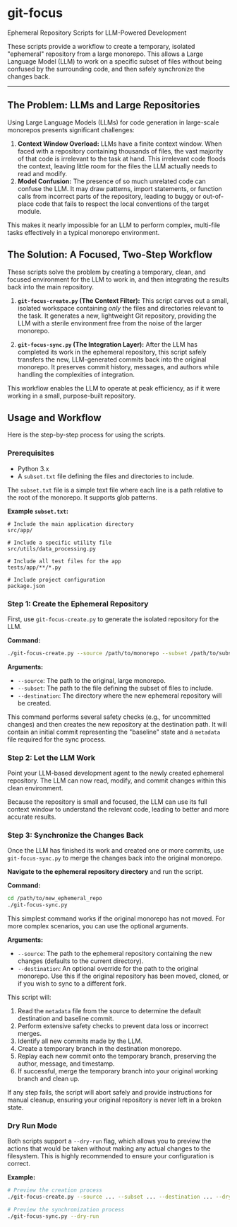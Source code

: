 # git-focus

Ephemeral Repository Scripts for LLM-Powered Development

These scripts provide a workflow to create a temporary, isolated "ephemeral" repository from a large monorepo. This allows a Large Language Model (LLM) to work on a specific subset of files without being confused by the surrounding code, and then safely synchronize the changes back.

---

## The Problem: LLMs and Large Repositories

Using Large Language Models (LLMs) for code generation in large-scale monorepos presents significant challenges:

1.  **Context Window Overload:** LLMs have a finite context window. When faced with a repository containing thousands of files, the vast majority of that code is irrelevant to the task at hand. This irrelevant code floods the context, leaving little room for the files the LLM actually needs to read and modify.
2.  **Model Confusion:** The presence of so much unrelated code can confuse the LLM. It may draw patterns, import statements, or function calls from incorrect parts of the repository, leading to buggy or out-of-place code that fails to respect the local conventions of the target module.

This makes it nearly impossible for an LLM to perform complex, multi-file tasks effectively in a typical monorepo environment.

## The Solution: A Focused, Two-Step Workflow

These scripts solve the problem by creating a temporary, clean, and focused environment for the LLM to work in, and then integrating the results back into the main repository.

1.  **`git-focus-create.py` (The Context Filter):** This script carves out a small, isolated workspace containing *only* the files and directories relevant to the task. It generates a new, lightweight Git repository, providing the LLM with a sterile environment free from the noise of the larger monorepo.

2.  **`git-focus-sync.py` (The Integration Layer):** After the LLM has completed its work in the ephemeral repository, this script safely transfers the new, LLM-generated commits back into the original monorepo. It preserves commit history, messages, and authors while handling the complexities of integration.

This workflow enables the LLM to operate at peak efficiency, as if it were working in a small, purpose-built repository.

## Usage and Workflow

Here is the step-by-step process for using the scripts.

### Prerequisites

*   Python 3.x
*   A `subset.txt` file defining the files and directories to include.

The `subset.txt` file is a simple text file where each line is a path relative to the root of the monorepo. It supports glob patterns.

**Example `subset.txt`:**
```
# Include the main application directory
src/app/

# Include a specific utility file
src/utils/data_processing.py

# Include all test files for the app
tests/app/**/*.py

# Include project configuration
package.json
```

### Step 1: Create the Ephemeral Repository

First, use `git-focus-create.py` to generate the isolated repository for the LLM.

**Command:**
```bash
./git-focus-create.py --source /path/to/monorepo --subset /path/to/subset.txt --destination /path/to/new_ephemeral_repo
```

**Arguments:**
*   `--source`: The path to the original, large monorepo.
*   `--subset`: The path to the file defining the subset of files to include.
*   `--destination`: The directory where the new ephemeral repository will be created.

This command performs several safety checks (e.g., for uncommitted changes) and then creates the new repository at the destination path. It will contain an initial commit representing the "baseline" state and a `metadata` file required for the sync process.

### Step 2: Let the LLM Work

Point your LLM-based development agent to the newly created ephemeral repository. The LLM can now read, modify, and commit changes within this clean environment.

Because the repository is small and focused, the LLM can use its full context window to understand the relevant code, leading to better and more accurate results.

### Step 3: Synchronize the Changes Back

Once the LLM has finished its work and created one or more commits, use `git-focus-sync.py` to merge the changes back into the original monorepo.

**Navigate to the ephemeral repository directory** and run the script.

**Command:**
```bash
cd /path/to/new_ephemeral_repo
./git-focus-sync.py
```

This simplest command works if the original monorepo has not moved. For more complex scenarios, you can use the optional arguments.

**Arguments:**
*   `--source`: The path to the ephemeral repository containing the new changes (defaults to the current directory).
*   `--destination`: An optional override for the path to the original monorepo. Use this if the original repository has been moved, cloned, or if you wish to sync to a different fork.

This script will:
1.  Read the `metadata` file from the source to determine the default destination and baseline commit.
2.  Perform extensive safety checks to prevent data loss or incorrect merges.
3.  Identify all new commits made by the LLM.
4.  Create a temporary branch in the destination monorepo.
5.  Replay each new commit onto the temporary branch, preserving the author, message, and timestamp.
6.  If successful, merge the temporary branch into your original working branch and clean up.

If any step fails, the script will abort safely and provide instructions for manual cleanup, ensuring your original repository is never left in a broken state.

### Dry Run Mode

Both scripts support a `--dry-run` flag, which allows you to preview the actions that would be taken without making any actual changes to the filesystem. This is highly recommended to ensure your configuration is correct.

**Example:**
```bash
# Preview the creation process
./git-focus-create.py --source ... --subset ... --destination ... --dry-run

# Preview the synchronization process
./git-focus-sync.py --dry-run
```
